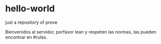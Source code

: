 # hello-world
just a repository of prove

Bienvenidos al servidor, porfavor lean y respeten las normas, las pueden encontrar en #rules.
